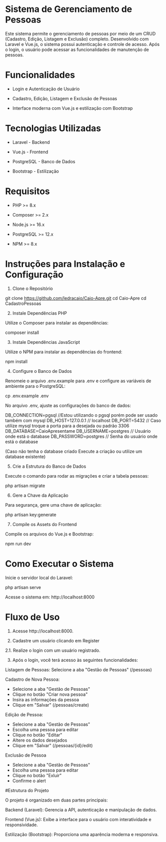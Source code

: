 # Sistema de Gerenciamento de Pessoas

Este sistema permite o gerenciamento de pessoas por meio de um CRUD (Cadastro, Edição, Listagem e Exclusão) completo. Desenvolvido com Laravel e Vue.js, o sistema possui autenticação e controle de acesso. Após o login, o usuário pode acessar as funcionalidades de manutenção de pessoas.

# Funcionalidades

- Login e Autenticação de Usuário

- Cadastro, Edição, Listagem e Exclusão de Pessoas

- Interface moderna com Vue.js e estilização com Bootstrap


# Tecnologias Utilizadas

- Laravel - Backend

- Vue.js - Frontend

- PostgreSQL - Banco de Dados

- Bootstrap - Estilização


# Requisitos

- PHP >= 8.x

- Composer >= 2.x

- Node.js >= 16.x

- PostgreSQL >= 12.x

- NPM >= 8.x


# Instruções para Instalação e Configuração

1. Clone o Repositório

git clone https://github.com/ledracaio/Caio-Apre.git
cd Caio-Apre
cd CadastroPessoas

2. Instale Dependências PHP

Utilize o Composer para instalar as dependências:

composer install

3. Instale Dependências JavaScript

Utilize o NPM para instalar as dependências do frontend:

npm install

4. Configure o Banco de Dados

Renomeie o arquivo .env.example para .env e configure as variáveis de ambiente para o PostgreSQL:

cp .env.example .env

No arquivo .env, ajuste as configurações do banco de dados:

DB_CONNECTION=pgsql //Estou utilizando o pgsql porém pode ser usado também com mysql
DB_HOST=127.0.0.1 // localhost
DB_PORT=5432 // Caso utilize mysql troque a porta para a desejada ou padrão 3306
DB_DATABASE=CaioApresentame
DB_USERNAME=postgres // Usuário onde está o database
DB_PASSWORD=postgres // Senha do usuário onde está o database

(Caso não tenha o database criado Execute a criação ou utilize um database existente)

5. Crie a Estrutura do Banco de Dados

Execute o comando para rodar as migrações e criar a tabela pessoas:

php artisan migrate

6. Gere a Chave da Aplicação

Para segurança, gere uma chave de aplicação:

php artisan key:generate

7. Compile os Assets do Frontend

Compile os arquivos do Vue.js e Bootstrap:

npm run dev


# Como Executar o Sistema

Inicie o servidor local do Laravel:

php artisan serve

Acesse o sistema em: http://localhost:8000


# Fluxo de Uso

1. Acesse http://localhost:8000.

2. Cadastre um usuário clicando em Register

2.1. Realize o login com um usuário registrado.

3. Após o login, você terá acesso às seguintes funcionalidades:

Listagem de Pessoas: Selecione a aba "Gestão de Pessoas" (/pessoas)

Cadastro de Nova Pessoa: 
- Selecione a aba "Gestão de Pessoas"
- Clique no botão "Criar nova pessoa"
- Insira as informações da pessoa
- Clique em "Salvar"
(/pessoas/create)

Edição de Pessoa: 
- Selecione a aba "Gestão de Pessoas"
- Escolha uma pessoa para editar
- Clique no botão "Editar"
- Altere os dados desejados
- Clique em "Salvar"
(/pessoas/{id}/edit)

Exclusão de Pessoa
- Selecione a aba "Gestão de Pessoas"
- Escolha uma pessoa para editar
- Clique no botão "Exluir"
- Confirme o alert


#Estrutura do Projeto

O projeto é organizado em duas partes principais:

Backend (Laravel): Gerencia a API, autenticação e manipulação de dados.

Frontend (Vue.js): Exibe a interface para o usuário com interatividade e responsividade.

Estilização (Bootstrap): Proporciona uma aparência moderna e responsiva.


